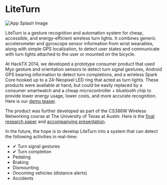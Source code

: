 LiteTurn
==========

![App Splash Image](http://kyeh.me/img/projects/liteturn-splash.png)

LiteTurn is a gesture recognition and automation system for cheap, accessible, and energy-efficient wireless turn lights. It combines generic accelerometer and gyroscope sensor information from wrist wearables, along with simple GPS localization, to detect user states and communicate with turn lights attached to the user or mounted on the bicycle.

At HackTX 2014, we developed a prototype consumer product that used Myo gesture and orientation sensors to detect turn signal gestures, Android GPS bearing information to detect turn completions, and a wireless Spark Core hooked up to a 24-Neopixel LED ring that acted as turn lights. These products were available at hand, but could be easily replaced by a consumer smartwatch and a cheap microcontroller + bluetooth chip to provide lower energy usage, lower costs, and more accurate recognition. Here is our [demo teaser](https://www.youtube.com/watch?v=QdmPOHyUchk).

The product was further developed as part of the CS386W Wireless Networking course at The University of Texas at Austin. Here is the [final research paper](http://kyeh.me/img/projects/liteturn-final.pdf) and [accompanying presentation](http://kyeh.me/img/projects/liteturn-pres.pdf).

In the future, the hope is to develop LiteTurn into a system that can detect the following activities in real-time:

* ✔ Turn signal gestures
* ✔ Turn completion
* Pedaling
* Braking
* Dismounting
* Oncoming vehicles (distance alerts)
* Accidents
